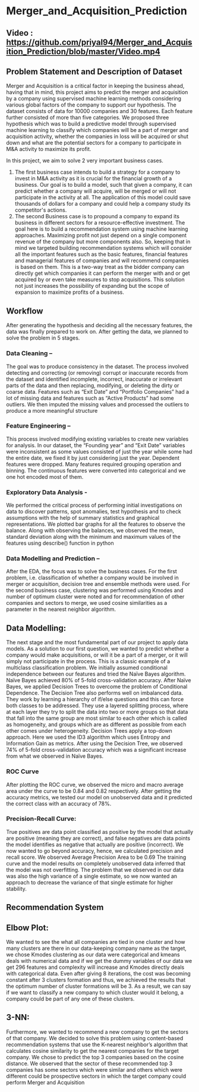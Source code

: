 # Merger_and_Acquisition_Prediction
## Video : https://github.com/priyal94/Merger_and_Acquisition_Prediction/blob/master/Video.mp4
## Problem Statement and Description of Dataset
Merger and Acquisition is a critical factor in keeping the business ahead, having that in mind, this project aims to predict the merger and acquisition by a company using supervised machine learning methods considering various global factors of the company to support our hypothesis. The dataset consists of data for 10000 companies and 30 features. Each feature further consisted of more than five categories. We proposed three hypothesis which was to build a predictive model through supervised machine learning to classify which companies will be a part of merger and acquisition activity, whether the companies in loss will be acquired or shut down and what are the potential sectors for a company to participate in M&A activity to maximize its profit.

In this project, we aim to solve 2 very important business cases. 

1. The first business case intends to build a strategy for a company to invest in M&A activity as it is crucial for the financial growth of a business. Our goal is to build a model, such that given a company, it can predict whether a company will acquire, will be merged or will not participate in the activity at all. The application of this model could save thousands of dollars for a company and could help a company study its competitor's actions.
2. The second Business case is to propound a company to expand its business in different sectors for a resource-effective investment. The goal here is to build a recommendation system using machine learning approaches. Maximizing profit not just depend on a single component revenue of the company but more components also. So, keeping that in mind we targeted building recommendation systems which will consider all the important features such as the basic features, financial features and managerial features of companies and will recommend companies is based on them. This is a two-way treat as the bidder company can directly get which companies it can perform the merger with and or get acquired by or even take measures to stop acquisitions. This solution not just increases the possibility of expanding but the scope of expansion to maximize profits of a business.

## Workflow

After generating the hypothesis and deciding all the necessary features, the data was finally prepared to work on. After getting the data, we planned to solve the problem in 5 stages.
### Data Cleaning – 
The goal was to produce consistency in the dataset. The process involved detecting and correcting (or removing) corrupt or inaccurate records from the dataset and identified incomplete, incorrect, inaccurate or irrelevant parts of the data and then replacing, modifying, or deleting the dirty or coarse data. Features such as “Exit Date” and “Portfolio Companies” had a lot of missing data and features such as “Active Products” had some outliers. We then imputed the missing values and processed the outliers to produce a more meaningful structure
### Feature Engineering – 
This process involved modifying existing variables to create new variables for analysis. In our dataset, the “Founding year” and “Exit Date” variables were inconsistent as some values consisted of just the year while some had the entire date, we fixed it by just considering just the year. Dependent features were dropped. Many features required grouping operation and binning. The continuous features were converted into categorical and we one hot encoded most of them.
### Exploratory Data Analysis - 
We performed the critical process of performing initial investigations on data to discover patterns, spot anomalies, test hypothesis and to check assumptions with the help of summary statistics and graphical representations. We plotted bar graphs for all the features to observe the balance. Along with observing the balances, we observed the mean, standard deviation along with the minimum and maximum values of the features using describe() function in python
### Data Modelling and Prediction – 
After the EDA, the focus was to solve the business cases. For the first problem, i.e. classification of whether a company would be involved in merger or acquisition, decision tree and ensemble methods were used. For the second business case, clustering was performed using Kmodes and number of optimum cluster were noted and for recommendation of other companies and sectors to merge, we used cosine similarities as a parameter in the nearest neighbor algorithm.


## Data Modelling:
The next stage and the most fundamental part of our project to apply data models. As a solution to our first question, we wanted to predict whether a company would make acquisitions, or will it be a part of a merger, or it will simply not participate in the process. This is a classic example of a multiclass classification problem. 
We initially assumed conditional independence between our features and tried the Naïve Bayes algorithm. Naïve Bayes achieved 80% of 5-fold cross-validation accuracy.
After Naïve Bayes, we applied Decision Trees to overcome the problem of Conditional Dependence. The Decision Tree also performs well on imbalanced data. They work by learning a hierarchy of if/else questions and this can force both classes to be addressed. They use a layered splitting process, where at each layer they try to split the data into two or more groups so that data that fall into the same group are most similar to each other which is called as homogeneity, and groups which are as different as possible from each other comes under heterogeneity. Decision Trees apply a top-down approach.
Here we used the ID3 algorithm which uses Entropy and Information Gain as metrics. After using the Decision Tree, we observed 74% of 5-fold cross-validation accuracy which was a significant increase from what we observed in Naïve Bayes.


### ROC Curve
After plotting the ROC curve, we observed the micro and macro average area under the curve to be 0.84 and 0.82 respectively. After getting the accuracy metrics, we tested our model on unobserved data and it predicted the correct class with an accuracy of 78%.

### Precision-Recall Curve:
True positives are data point classified as positive by the model that actually are positive (meaning they are correct), and false negatives are data points the model identifies as negative that actually are positive (incorrect). We now wanted to go beyond accuracy, hence, we calculated precision and recall score. We observed Average Precision Area to be 0.69
The training curve and the model results on completely unobserved data inferred that the model was not overfitting. The problem that we observed in our data was also the high variance of a single estimate, so we now wanted an approach to decrease the variance of that single estimate for higher stability.

## Recommendation System
## Elbow Plot:
We wanted to see the what all companies are tied in one cluster and how many clusters are there in our data-keeping company name as the target, we chose Kmodes clustering as our data were categorical and kmeans deals with numerical data and if we get the dummy variables of our data we get 296 features and complexity will increase and Kmodes directly deals with categorical data. Even after giving 8 iterations, the cost was becoming constant after 3 clusters formation and thus, we achieved the results that the optimum number of cluster formations will be 3. As a result, we can say if we want to classify a new company to which cluster would it belong, a company could be part of any one of these clusters.

## 3-NN:
Furthermore, we wanted to recommend a new company to get the sectors of that company. We decided to solve this problem using content-based recommendation systems that use the K-nearest neighbor’s algorithm that calculates cosine similarity to get the nearest companies for the target company. We chose to predict the top 3 companies based on the cosine distance. We observed that the sector of these recommended top 3 companies has some sectors which were similar and others which were different could be prospective sectors in which the target company could perform Merger and Acquisition
